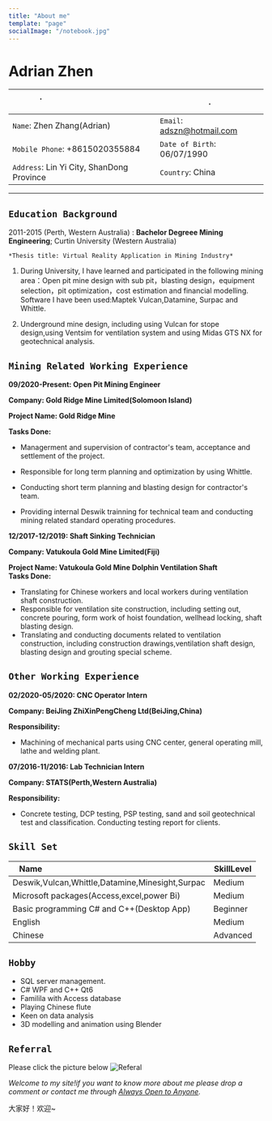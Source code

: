 ```yaml
---
title: "About me"
template: "page"
socialImage: "/notebook.jpg"
---
```


Adrian Zhen
============
.&nbsp; &nbsp; &nbsp; &nbsp; &nbsp; &nbsp; &nbsp; &nbsp; &nbsp; &nbsp; &nbsp; &nbsp; &nbsp; &nbsp; &nbsp;&nbsp; &nbsp; &nbsp; &nbsp; &nbsp; &nbsp;&nbsp;&nbsp;&nbsp;&nbsp;&nbsp;&nbsp;&nbsp;&nbsp;&nbsp;&nbsp;&nbsp;&nbsp;&nbsp;&nbsp;&nbsp;&nbsp;&nbsp;&nbsp;&nbsp;&nbsp;&nbsp;&nbsp;&nbsp;&nbsp;&nbsp;&nbsp;&nbsp;&nbsp;&nbsp;&nbsp;&nbsp;&nbsp; | .
-------|-------------------
`Name`: Zhen Zhang(Adrian) |`Email`: adszn@hotmail.com
`Mobile Phone`: +8615020355884 |`Date of Birth`: 06/07/1990
`Address`: Lin Yi City, ShanDong Province |`Country`: China
--------------------------------------------------- 

`Education Background`
------------------------------------------------------------------------------------

2011-2015 (Perth, Western Australia)
:   **Bachelor Degreee Mining Engineering**; Curtin University (Western Australia)

    *Thesis title: Virtual Reality Application in Mining Industry*

1. <p>During University, I have learned and participated in the following mining area：Open pit mine design with sub pit，blasting design，equipment selection，pit optimization，cost estimation and financial modelling. Software I have been used:Maptek Vulcan,Datamine, Surpac and Whittle.</p>

2. <p>Underground mine design, including using Vulcan for stope design,using Ventsim for ventilation system and using Midas GTS NX for geotechnical analysis.</p>
`Mining Related Working Experience`
----------

**09/2020-Present: Open Pit Mining Engineer**  

**Company: Gold Ridge Mine Limited(Solomoon Island)**  

**Project Name: Gold Ridge Mine**  

**Tasks Done:**  
* Managerment and supervision of contractor's team, acceptance and settlement of the project.

* Responsible for long term planning and optimization by using Whittle.

* Conducting short term planning and blasting design for contractor's team.

* Providing internal Deswik trainning for technical team and conducting mining related standard operating procedures.

**12/2017-12/2019: Shaft Sinking Technician** 

**Company: Vatukoula Gold Mine Limited(Fiji)**  

**Project Name: Vatukoula Gold Mine Dolphin Ventilation Shaft**  
**Tasks Done:**

* Translating for Chinese workers and local workers during ventilation shaft construction.
* Responsible for ventilation site construction, including setting out, concrete pouring, form work of hoist foundation, wellhead locking, shaft blasting design.
* Translating and conducting documents related to ventilation construction, including construction drawings,ventilation shaft design, blasting design and grouting special scheme.

`Other Working Experience`
--------------------
**02/2020-05/2020: CNC Operator Intern**  

**Company: BeiJing ZhiXinPengCheng Ltd(BeiJing,China)**  

**Responsibility:**
* Machining of mechanical parts using CNC center, general operating mill, lathe and welding plant.

**07/2016-11/2016: Lab Technician Intern**  

**Company: STATS(Perth,Western Australia)**  

**Responsibility:**
* Concrete testing, DCP testing, PSP testing, sand and soil geotechnical test and classification. Conducting testing report for clients.


`Skill Set`
----------------------------------------

Name&nbsp; &nbsp; &nbsp; &nbsp; &nbsp; &nbsp; &nbsp; &nbsp; &nbsp; &nbsp; &nbsp; &nbsp; &nbsp; &nbsp; &nbsp;&nbsp; &nbsp; &nbsp; &nbsp; &nbsp; &nbsp;&nbsp;&nbsp;&nbsp;&nbsp;&nbsp;&nbsp;&nbsp;&nbsp;&nbsp;&nbsp;&nbsp;&nbsp;&nbsp;&nbsp;&nbsp;&nbsp;&nbsp;&nbsp;&nbsp;&nbsp;&nbsp;&nbsp;&nbsp;&nbsp;&nbsp;&nbsp;&nbsp;&nbsp;&nbsp;&nbsp;&nbsp;&nbsp; | SkillLevel
-------|-------------------
Deswik,Vulcan,Whittle,Datamine,Minesight,Surpac |Medium
Microsoft packages(Access,excel,power Bi) |Medium
Basic programming C# and C++(Desktop App) |Beginner
English |Medium
Chinese |Advanced

`Hobby`
----------------------------------------
* SQL server management.
* C# WPF and C++ Qt6
* Familila with Access database
* Playing Chinese flute
* Keen on data analysis
* 3D modelling and animation using Blender

`Referral`
----------------------------------------
Please click the picture below
![Referal](/Referal.png)


_Welcome to my site!if you want to know more about me please drop a comment or contact me through [Always Open to Anyone](https://adrianzhen.gatsbyjs.io/pages/contacts)._



大家好！欢迎~
